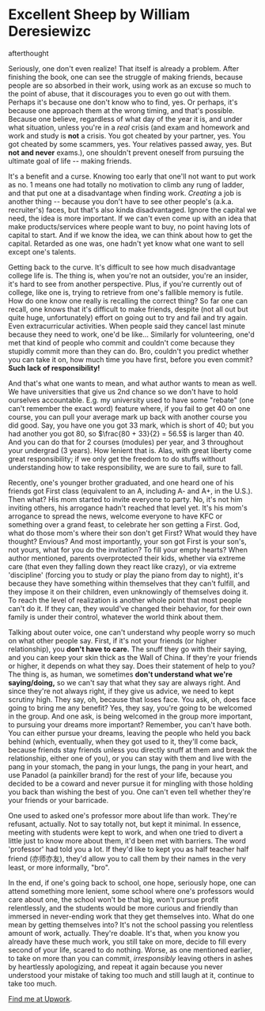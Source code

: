 # Excellent Sheep by William Deresiewizc
afterthought

Seriously, one don't even realize! That itself is already a problem. After finishing the book, one can see the struggle of making friends, because people are so absorbed in their work, using work as an excuse so much to the point of abuse, that it discourages you to even go out with them. Perhaps it's because one don't know who to find, yes. Or perhaps, it's because one approach them at the wrong timing, and that's possible. Because one believe, regardless of what day of the year it is, and under what situation, unless you're in a _real_ crisis (and exam and homework and work and study is **not** a crisis. You got cheated by your partner, yes. You got cheated by some scammers, yes. Your relatives passed away, yes. But **not and never** exams.), one shouldn't prevent oneself from pursuing the ultimate goal of life -- making friends. 

It's a benefit and a curse. Knowing too early that one'll not want to put work as no. 1 means one had totally no motivation to climb any rung of ladder, and that put one at a disadvantage when finding work. _Creating_ a job is another thing -- because you don't have to see other people's (a.k.a. recruiter's) faces, but that's also kinda disadvantaged. Ignore the capital we need, the idea is more important. If we can't even come up with an idea that make products/services where people want to buy, no point having lots of capital to start. And if we know the idea, we can think about how to get the capital. Retarded as one was, one hadn't yet know what one want to sell except one's talents. 

Getting back to the curve. It's difficult to see how much disadvantage college life is. The thing is, when you're not an outsider, you're an insider, it's hard to see from another perspective. Plus, if you're currently out of college, like one is, trying to retrieve from one's fallible memory is futile. How do one know one really is recalling the correct thing? So far one can recall, one knows that it's difficult to make friends, despite (not all out but quite huge, unfortunately) effort on going out to try and fail and try again. Even extracurricular activities. When people said they cancel last minute because they need to work, one'd be like... Similarly for volunteering, one'd met that kind of people who commit and couldn't come because they stupidly commit more than they can do. Bro, couldn't you predict whether you can take it on, how much time you have first, before you even commit? **Such lack of responsibility!** 

And that's what one wants to mean, and what author wants to mean as well. We have universities that give us 2nd chance so we don't have to hold ourselves accountable. E.g. my university used to have some "rebate" (one can't remember the exact word) feature where, if you fail to get 40 on one course, you can pull your average mark up back with another course you did good. Say, you have one you got 33 mark, which is short of 40; but you had another you got 80, so $\frac{80 + 33}{2} = 56.5$ is larger than 40. And you can do that for 2 courses (modules) per year, and 3 throughout your undergrad (3 years). How lenient that is. Alas, with great liberty come great responsibility; if we only get the freedom to do stuffs without understanding how to take responsibility, we are sure to fail, sure to fall. 

Recently, one's younger brother graduated, and one heard one of his friends got First class (equivalent to an A, including A- and A+, in the U.S.). Then what? His mom started to invite everyone to party. No, it's not him inviting others, his arrogance hadn't reached that level yet. It's his mom's arrogance to spread the news, welcome everyone to have KFC or something over a grand feast, to celebrate her son getting a First. God, what do those mom's where their son don't get First? What would they have thought? Envious? And most importantly, your son got First is your son's, not yours, what for you do the invitation? To fill your empty hearts? When author mentioned, parents overprotected their kids, whether via extreme care (that even they falling down they react like crazy), or via extreme 'discipline' (forcing you to study or play the piano from day to night), it's because they have something within themselves that they can't fulfill, and they impose it on their children, even unknowingly of themselves doing it. To reach the level of realization is another whole point that most people can't do it. If they can, they would've changed their behavior, for their own family is under their control, whatever the world think about them. 

Talking about outer voice, one can't understand why people worry so much on what other people say. First, if it's not your friends (or higher relationship), you **don't have to care.** The snuff they go with their saying, and you can keep your skin thick as the Wall of China. If they're your friends or higher, it depends on what they say. Does their statement of help to you? The thing is, as human, we sometimes **don't understand what we're saying/doing,** so we can't say that what they say are always right. And since they're not always right, if they give us advice, we need to kept scrutiny high. They say, oh, because that loses face. You ask, oh, does face going to bring me any benefit? Yes, they say, you're going to be welcomed in the group. And one ask, is being welcomed in the group more important, to pursuing your dreams more important? Remember, you can't have both. You can either pursue your dreams, leaving the people who held you back behind (which, eventually, when they got used to it, they'll come back, because friends stay friends unless you directly snuff at them and break the relationship, either one of you), or you can stay with them and live with the pang in your stomach, the pang in your lungs, the pang in your heart, and use Panadol (a painkiller brand) for the rest of your life, because you decided to be a coward and never pursue it for mingling with those holding you back than wishing the best of you. One can't even tell whether they're your friends or your barricade. 

One used to asked one's professor more about life than work. They're refusant, actually. Not to say totally not, but kept it minimal. In essence, meeting with students were kept to work, and when one tried to divert a little just to know more about them, it'd been met with barriers. The word 'professor' had told you a lot. If they'd like to kept you as half teacher half friend (亦师亦友), they'd allow you to call them by their names in the very least, or more informally, "bro". 

In the end, if one's going back to school, one hope, seriously hope, one can attend something more lenient, some school where one's professors would care about one, the school won't be that big, won't pursue profit relentlessly, and the students would be more curious and friendly than immersed in never-ending work that they get themselves into. What do one mean by getting themselves into? It's not the school passing you relentless amount of work, actually. They're doable. It's that, when you know you already have these much work, you still take on more, decide to fill every second of your life, scared to do nothing. Worse, as one mentioned earlier, to take on more than you can commit, _irresponsibly_ leaving others in ashes by heartlessly apologizing, and repeat it again because you never understood your mistake of taking too much and still laugh at it, continue to take too much. 

[Find me at Upwork](https://www.upwork.com/freelancers/~011a1c60f09fff5f90?mp_source=share). 